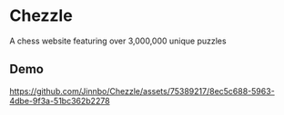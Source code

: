 # Chezzle 

A chess website featuring over 3,000,000 unique puzzles 

## Demo

https://github.com/Jinnbo/Chezzle/assets/75389217/8ec5c688-5963-4dbe-9f3a-51bc362b2278


